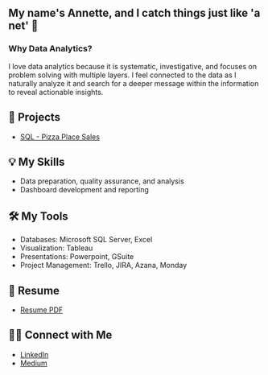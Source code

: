 ## My name's Annette, and I catch things just like 'a net' 🥁

### Why Data Analytics? 
I love data analytics because it is systematic, investigative, and focuses on problem solving with multiple layers. I feel connected to the data as I naturally analyze it and search for a deeper message within the information to reveal actionable insights. 
<!--
**annetteorrick/annetteorrick** is a ✨ _special_ ✨ repository because its `README.md` (this file) appears on your GitHub profile.
--> 

## 📍 Projects 
- [SQL - Pizza Place Sales](https://github.com/annetteorrick/Pizza-Place-Sales)


## 💡 My Skills
- Data preparation, quality assurance, and analysis
- Dashboard development and reporting


## 🛠️ My Tools
- Databases: Microsoft SQL Server, Excel
- Visualization: Tableau
- Presentations: Powerpoint, GSuite
- Project Management: Trello, JIRA, Azana, Monday

## 🌟 Resume 
- [Resume PDF](https://github.com/annetteorrick/Resume/blob/main/Orrick-Judith-Annette-Resume.pdf)


## 👋🏼 Connect with Me 
- [LinkedIn](https://www.linkedin.com/in/annette-orrick-12a579138/ "LinkedIn")
- [Medium](https://medium.com/@thenetta101 "Medium") 
